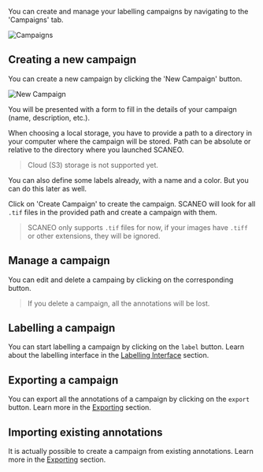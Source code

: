 You can create and manage your labelling campaigns by navigating to the 'Campaigns' tab.

![Campaigns](../img/campaigns.png)

## Creating a new campaign

You can create a new campaign by clicking the 'New Campaign' button.

![New Campaign](../img/new_campaign.png)

You will be presented with a form to fill in the details of your campaign (name, description, etc.).

When choosing a local storage, you have to provide a path to a directory in your computer where the campaign will be stored. Path can be absolute or relative to the directory where you launched SCANEO.

> Cloud (S3) storage is not supported yet.

You can also define some labels already, with a name and a color. But you can do this later as well.

Click on 'Create Campaign' to create the campaign. SCANEO will look for all `.tif` files in the provided path and create a campaign with them.

> SCANEO only supports `.tif` files for now, if your images have `.tiff` or other extensions, they will be ignored.

## Manage a campaign

You can edit and delete a campaing by clicking on the corresponding button.

> If you delete a campaign, all the annotations will be lost.

## Labelling a campaign

You can start labelling a campaign by clicking on the `label` button. Learn about the labelling interface in the [Labelling Interface](labelling_interface.md) section.

## Exporting a campaign

You can export all the annotations of a campaign by clicking on the `export` button. Learn more in the [Exporting](exporting.md) section.

## Importing existing annotations

It is actually possible to create a campaign from existing annotations. Learn more in the [Exporting](exporting.md) section.